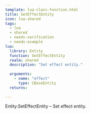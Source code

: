 ```yaml
---
template: lua-class-function.html
title: SetEffectEntity
icon: lua-shared
tags:
  - lua
  - shared
  - needs-verification
  - needs-example
lua:
  library: Entity
  function: SetEffectEntity
  realm: shared
  description: "Set effect entity."
  
  arguments:
    - name: "effect"
      type: CBaseEntity
  returns:
    
---
```


<div class="lua__search__keywords">
Entity:SetEffectEntity &#x2013; Set effect entity.
</div>
